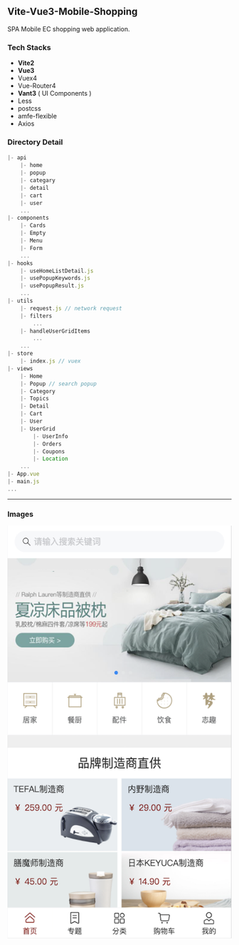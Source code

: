 ## Vite-Vue3-Mobile-Shopping
SPA Mobile EC shopping web application.


### Tech Stacks
- **Vite2**
- **Vue3**
- Vuex4
- Vue-Router4
- **Vant3** ( UI Components )
- Less
- postcss
- amfe-flexible
- Axios

### Directory Detail
```js
|- api
    |- home
    |- popup
    |- categary
    |- detail
    |- cart
    |- user
    ...
|- components
    |- Cards
    |- Empty
    |- Menu
    |- Form
    ...
|- hooks
    |- useHomeListDetail.js
    |- usePopupKeywords.js
    |- usePopupResult.js  
    ...
|- utils
    |- request.js // network request
    |- filters
        ...
    |- handleUserGridItems
        ...
    ...
|- store 
    |- index.js // vuex
|- views
    |- Home
    |- Popup // search popup
    |- Category
    |- Topics
    |- Detail
    |- Cart
    |- User
    |- UserGrid
        |- UserInfo
        |- Orders
        |- Coupons
        |- Location
    ...
|- App.vue
|- main.js
...
```

---

### Images
![](./public/images/Home.png)
